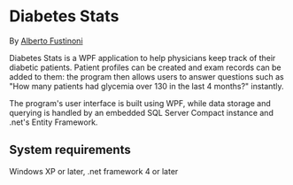 ﻿# Diabetes Stats

By [Alberto Fustinoni](http://aftnet.net)

Diabetes Stats is a WPF application to help physicians keep track of their diabetic patients. Patient profiles can be created and exam records can be added to them: the program then allows users to answer questions such as "How many patients had glycemia over 130 in the last 4 months?" instantly.

The program's user interface is built using WPF, while data storage and querying is handled by an embedded SQL Server Compact instance and .net's Entity Framework.

## System requirements

Windows XP or later, .net framework 4 or later